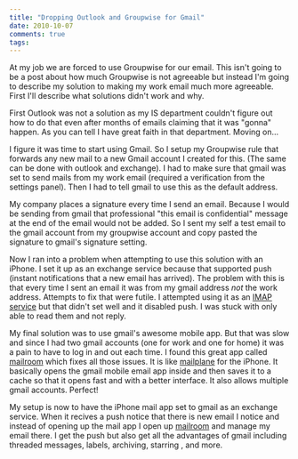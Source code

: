 ```yaml
---
title: "Dropping Outlook and Groupwise for Gmail"
date: 2010-10-07
comments: true
tags:
---
```

At my job we are forced to use Groupwise for our email. This isn't going to be
a post about how much Groupwise is not agreeable but instead I'm going to
describe my solution to making my work email much more agreeable. First I'll
describe what solutions didn't work and why.

<!-- more -->

First Outlook was not a solution as my IS department couldn't figure out how
to do that even after months of emails claiming that it was "gonna" happen. As
you can tell I have great faith in that department. Moving on...

I figure it was time to start using Gmail. So I setup my Groupwise rule that
forwards any new mail to a new Gmail account I created for this. (The same can
be done with outlook and exchange). I had to make sure that gmail was set to
send mails from my work email (required a verification from the settings
panel). Then I had to tell gmail to use this as the default address.

My company places a signature every time I send an email. Because I would be
sending from gmail that professional "this email is confidential" message at
the end of the email would not be added. So I sent my self a test email to the
gmail account from my groupwise account and copy pasted the signature to
gmail's signature setting.

Now I ran into a problem when attempting to use this solution with an iPhone.
I set it up as an exchange service because that supported push (instant
notifications that a new email has arrived). The problem with this is that
every time I sent an email it was from my gmail address _not_ the work
address. Attempts to fix that were futile. I attempted using it as an
[IMAP service][1] but that didn't set well and it disabled push. I was stuck
with only able to read them and not reply.

My final solution was to use gmail's awesome mobile app. But that was slow and
since I had two gmail accounts (one for work and one for home) it was a pain
to have to log in and out each time. I found this great app called
[mailroom][] which fixes all those issues. It is like [mailplane][] for the
iPhone. It basically opens the gmail mobile email app inside and then saves it
to a cache so that it opens fast and with a better interface. It also allows
multiple gmail accounts. Perfect!

My setup is now to have the iPhone mail app set to gmail as an exchange
service. When it recives a push notice that there is new email I notice and
instead of opening up the mail app I open up [mailroom][] and manage my email
there. I get the push but also get all the advantages of gmail including
threaded messages, labels, archiving, starring , and more.

[1]: http://mail.google.com/support/bin/answer.py?hl=en&answer=78799
[mailroom]: http://www.usemailroom.com/
[mailplane]: http://mailplaneapp.com/
